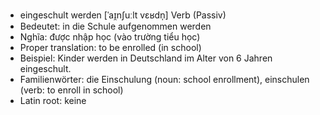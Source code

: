 - eingeschult werden	[ˈaɪ̯nʃuːlt vɛʁdn̩]	Verb (Passiv)
- Bedeutet: in die Schule aufgenommen werden
- Nghĩa: được nhập học (vào trường tiểu học)
- Proper translation: to be enrolled (in school)
- Beispiel: Kinder werden in Deutschland im Alter von 6 Jahren eingeschult.
- Familienwörter: die Einschulung (noun: school enrollment), einschulen (verb: to enroll in school)	
- Latin root: keine